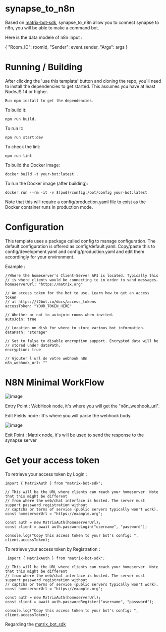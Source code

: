 # synapse_to_n8n

Based on [matrix-bot-sdk](https://github.com/turt2live/matrix-bot-sdk-bot-template), synapse_to_n8n allow you to connect synapse to n8n, you will be able to make a command bot.

Here is the data modele of n8n input :

  {
	  "Room_ID": roomId,
	  "Sender": event.sender,
	  "Args": args
  }

# Running / Building

After clicking the 'use this template' button and cloning the repo, you'll need to install the dependencies to get started. This assumes you have at least NodeJS 14 or higher.

    Run npm install to get the dependencies.

To build it: 

 	npm run build.

To run it: 

	npm run start:dev

To check the lint: 

	npm run lint

To build the Docker image: 

	docker build -t your-bot:latest .

To run the Docker image (after building): 

	docker run --rm -it -v $(pwd)/config:/bot/config your-bot:latest 
 
 Note that this will require a config/production.yaml file to exist as the Docker container runs in production mode.

# Configuration

This template uses a package called config to manage configuration. The default configuration is offered as config/default.yaml. Copy/paste this to config/development.yaml and config/production.yaml and edit them accordingly for your environment.

Example :

	//Where the homeserver's Client-Server API is located. Typically this
	// is where clients would be connecting to in order to send messages.
	homeserverUrl: "https://matrix.org"
	
	// An access token for the bot to use. Learn how to get an access token
	// at https://t2bot.io/docs/access_tokens
	accessToken: "YOUR_TOKEN_HERE"
	
	// Whether or not to autojoin rooms when invited.
	autoJoin: true
	
	// Location on disk for where to store various bot information.
	dataPath: "storage"
	
	// Set to false to disable encryption support. Encrypted data will be
	// stored under dataPath.
	encryption: true
	
	// Ajouter l'url de votre webhook n8n
	n8n_webhook_url: ""

 # N8N Minimal WorkFlow

 ![image](https://github.com/user-attachments/assets/b85f41a2-b014-45f6-900f-19cdbc5e0720)

 Entry Point : WebHook node, it's where you will get the "n8n_webhook_url".

 Edit Fields node : It's where you will parse the webhook body.

 ![image](https://github.com/user-attachments/assets/943711f9-6b96-48ec-8ec6-3387260d3f44)

 Exit Point : Matrix node, it's will be used to send the response to the synapse server

# Get your access token 

To retrieve your access token by Login :

	import { MatrixAuth } from "matrix-bot-sdk";
	
	// This will be the URL where clients can reach your homeserver. Note that this might be different
	// from where the web/chat interface is hosted. The server must support password registration without
	// captcha or terms of service (public servers typically won't work).
	const homeserverUrl = "https://example.org";
	
	const auth = new MatrixAuth(homeserverUrl);
	const client = await auth.passwordLogin("username", "password");
	
	console.log("Copy this access token to your bot's config: ", client.accessToken);

 To retrieve your access token by Registration :

	 import { MatrixAuth } from "matrix-bot-sdk";
	
	// This will be the URL where clients can reach your homeserver. Note that this might be different
	// from where the web/chat interface is hosted. The server must support password registration without
	// captcha or terms of service (public servers typically won't work).
	const homeserverUrl = "https://example.org";
	
	const auth = new MatrixAuth(homeserverUrl);
	const client = await auth.passwordRegister("username", "password");
	
	console.log("Copy this access token to your bot's config: ", client.accessToken);

 Regarding the [matrix_bot_sdk](https://turt2live.github.io/matrix-bot-sdk/tutorial-bot.html)
